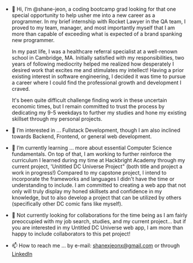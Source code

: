 - 👋 Hi, I’m @shane-jeon, a coding bootcamp grad looking for that one special opportunity to help usher me into a new career as a programmer. 
  In my brief internship with Rocket Lawyer in the QA team, I proved to my team, manager, and most importantly myself that I am more than capable of 
  exceeding what is expected of a brand spanking new programmer. 
  
  In my past life, I was a healthcare referral specialist at a well-renown school in Cambridge, MA. Initially satisfied with my responsibilities, 
  two years of following mediocrity helped me realized how desperately I desired work that excites me and stimulates my intellect! Having a prior 
  existing interest in software engineering, I decided it was time to pursue a career where I could find the professional growth and development I craved. 

  It's been quite difficult challenge finding work in these uncertain economic times, but I remain committed to trust the process by dedicating my 9-5 
  weekdays to further my studies and hone my existing skillset through my personal projects.

- 👀 I’m interested in ... Fullstack Development, though I am also inclined towards Backend, Frontend, or general web development.

- 🌱 I’m currently learning ... more about essential Computer Science fundamentals. On top of that, I am working to further reinforce the curriculum I 
  learned during my time at Hackbright Academy through my current project, 'Unititled DC Universe Project" (both title and project a work in progress!)
  Compared to my capstone project, I intend to incorporate the frameworks and languages I didn't have the time or understanding to include. I am committed
  to creating a web app that not only will truly display my honed skillsets and confidence in my knowledge, but to also develop a project that can be
  utilized by others (specifically other DC comic fans like myself).
  
- 💞️ Not currently looking for collaborations for the time being as I am fairly preoccupied with my job search,  studies, and my current project...
  but if you are interested in my Untitled DC Universe web app, I am more than happy to include collaborators to this pet project!
  
- 📫 How to reach me ... by e-mail: shanexjeonx@gmail.com or through [LinkedIn](https://www.linkedin.com/in/shane-jeon-7b2663160/)

<!---
shane-jeon/shane-jeon is a ✨ special ✨ repository because its `README.md` (this file) appears on your GitHub profile.
You can click the Preview link to take a look at your changes.
--->
